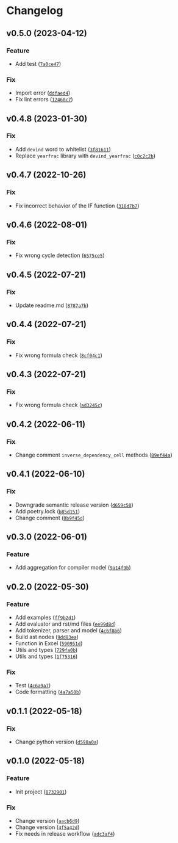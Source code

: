 # Changelog

<!--next-version-placeholder-->

## v0.5.0 (2023-04-12)
### Feature
* Add test ([`7a0ce47`](https://github.com/devind-team/xlsx_evaluate/commit/7a0ce4702da71836cf98a880af2f574da8f43f35))

### Fix
* Import error ([`ddfaed4`](https://github.com/devind-team/xlsx_evaluate/commit/ddfaed4fcd4a724794e1f9cd624b4f277da3df98))
* Fix lint errors ([`12460c7`](https://github.com/devind-team/xlsx_evaluate/commit/12460c7f8321e90ddd50bbbac547ee3d8ad637ab))

## v0.4.8 (2023-01-30)
### Fix
* Add `devind` word to whitelist ([`3f81611`](https://github.com/devind-team/xlsx_evaluate/commit/3f81611aea5b2520c44be02964608a5b9e70126c))
* Replace `yearfrac` library with `devind_yearfrac` ([`c0c2c2b`](https://github.com/devind-team/xlsx_evaluate/commit/c0c2c2b14f4a049d0885b8ffd066a44504708c4a))

## v0.4.7 (2022-10-26)
### Fix
* Fix incorrect behavior of the IF function ([`318d7b7`](https://github.com/devind-team/xlsx_evaluate/commit/318d7b7549f586c2a9ab9806320b12a321a11832))

## v0.4.6 (2022-08-01)
### Fix
* Fix wrong cycle detection ([`6575ce5`](https://github.com/devind-team/xlsx_evaluate/commit/6575ce5e62cc2c3a970d9a7f934400eb7f98388d))

## v0.4.5 (2022-07-21)
### Fix
* Update readme.md ([`8787a7b`](https://github.com/devind-team/xlsx_evaluate/commit/8787a7b3f16e78a71c0957bf3b96e673461caa67))

## v0.4.4 (2022-07-21)
### Fix
* Fix wrong formula check ([`8cf04c1`](https://github.com/devind-team/xlsx_evaluate/commit/8cf04c1bfca2af21c1857ebf26ab955e6a7e6e6c))

## v0.4.3 (2022-07-21)
### Fix
* Fix wrong formula check ([`ad3245c`](https://github.com/devind-team/xlsx_evaluate/commit/ad3245c7f917ba0204fd8b58189641cf6d28e1a8))

## v0.4.2 (2022-06-11)
### Fix
* Change comment `inverse_dependency_cell` methods ([`89ef44a`](https://github.com/devind-team/xlsx_evaluate/commit/89ef44ae1f8d064ccefe7dd417af2365a3022345))

## v0.4.1 (2022-06-10)
### Fix
* Downgrade semantic release version ([`d659c50`](https://github.com/devind-team/xlsx_evaluate/commit/d659c5091a3c09ac3b1427f0f3262cd52dbf4a2a))
* Add poetry.lock ([`b85d151`](https://github.com/devind-team/xlsx_evaluate/commit/b85d15136e5ce6555f2caa33dcb04c46adb6ff81))
* Change comment ([`0b9f45d`](https://github.com/devind-team/xlsx_evaluate/commit/0b9f45de0197287da0b7f21d0d02ea5149e1de1a))

## v0.3.0 (2022-06-01)
### Feature
* Add aggregation for compiler model ([`9a14f9b`](https://github.com/devind-team/xlsx_evaluate/commit/9a14f9bdd20bcebc1c2cd5c55be649fd35454042))

## v0.2.0 (2022-05-30)
### Feature
* Add examples ([`ff9b2d1`](https://github.com/devind-team/xlsx_evaluate/commit/ff9b2d14b02cb6d08f14b744c110aba6f79b79bb))
* Add evaluator and rst/md files ([`ee99d8d`](https://github.com/devind-team/xlsx_evaluate/commit/ee99d8d89deb9d4a0f7edea77e56719f0d00dd7c))
* Add tokenizer, parser and model ([`4c6f8b6`](https://github.com/devind-team/xlsx_evaluate/commit/4c6f8b62717e987789d52f0c724cfbd1023efca2))
* Build ast nodes ([`9dd83ea`](https://github.com/devind-team/xlsx_evaluate/commit/9dd83eae96c43466b3254118befcfb4739c45160))
* Function in Excel ([`590951d`](https://github.com/devind-team/xlsx_evaluate/commit/590951d13fa60f0f5c2e8312c0f5ceace8efa703))
* Utils and types ([`729fa0b`](https://github.com/devind-team/xlsx_evaluate/commit/729fa0b10f305acd95791f1e375d07b756aed284))
* Utils and types ([`1f75316`](https://github.com/devind-team/xlsx_evaluate/commit/1f753169b51670c120f397f7dec6394759754280))

### Fix
* Test ([`4c6a9a7`](https://github.com/devind-team/xlsx_evaluate/commit/4c6a9a72c39e94474c23c7324c4a1dcf99c14514))
* Code formatting ([`4a7a50b`](https://github.com/devind-team/xlsx_evaluate/commit/4a7a50b18902b4019ccd2c6eecfdf633399a274b))

## v0.1.1 (2022-05-18)
### Fix
* Change python version ([`d598a0a`](https://github.com/devind-team/xlsx_evaluate/commit/d598a0ad77fd3f8c30668427af58dea47c3ed5a7))

## v0.1.0 (2022-05-18)
### Feature
* Init project ([`8732901`](https://github.com/devind-team/xlsx_evaluate/commit/87329015a1788c79f98fcbc59b1a26a6a0c3ff9f))

### Fix
* Change version ([`aacb6d9`](https://github.com/devind-team/xlsx_evaluate/commit/aacb6d98cecc8f2bff915d44b0fa21033c171e7d))
* Change version ([`4f5a42d`](https://github.com/devind-team/xlsx_evaluate/commit/4f5a42df779e191f41e296b6a6381b340eace8e9))
* Fix needs in release workflow ([`adc3af4`](https://github.com/devind-team/xlsx_evaluate/commit/adc3af4439683099ca15e5f36656df62d89ab21f))

